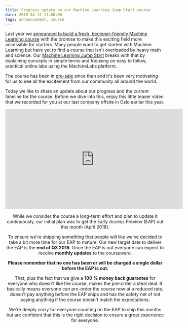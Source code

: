 ```yaml
---
title: Progress update on our Machine Learning Jump Start course
date: 2018-04-12 11:00:00
tags: announcement, course
---
```


Last year we [announced to build a fresh, beginner-friendly Machine Learning course](/2017/12/15/machine-learning-jump-start-online-course/) with the promise to make this exciting field more accessible for starters. Many people want to get started with Machine Learning but have yet to find a course that isn't overloaded by heavy math and science. Our [Machine Learning Jump Start](https://course.machinelabs.ai) breaks with that by explaining concepts in simple terms and focusing on easy to follow, practical online labs using the MachineLabs platform.

<!-- more -->

The course has been in [pre-sale](https://course.machinelabs.ai) since then and it's been very motivating for us to see all the excitement from our community all around the world.

Today we like to share an update about our progress and the current timeline for the course. Before we dive into this, enjoy this little teaser video that we recorded for you at our last company offsite in Oslo earlier this year.

<div style="text-align:center">
  <iframe width="560" height="315" src="https://www.youtube.com/embed/KzQSnzvfSBk?rel=0" frameborder="0" allow="autoplay; encrypted-media" allowfullscreen></iframe>
<div>

While we consider the course a long-term effort and plan to update it continuously, our initial plan was to get the Early Access Preview (EAP) out this month (April 2018).

To ensure we're shipping something that people will like we've decided to take a bit more time for our EAP to mature. Our new target date to deliver the EAP is the **end of Q3 2018**. Once the EAP is out everyone can expect to receive **monthly updates** to the courseware.

**Please remember that no one has been or will be charged a single dollar before the EAP is out.**

That, plus the fact that we give a **100 % money back guarantee** for everyone who doesn't like the course, makes the pre-order a steal deal. It basically means everyone can pre-order the course now at a reduced rate, doesn't pay anything before the EAP ships and has the safety net of not paying anything if the course doesn't match the expectations.

We're deeply sorry for everyone counting on the EAP to ship this months but are confident that this is the right decision to ensure a great experience for everyone.